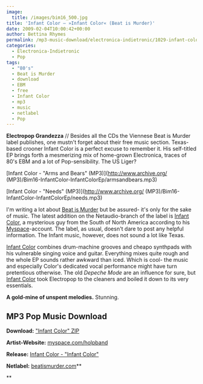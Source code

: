 ```yaml
---
image:
  title: /images/bim16_500.jpg
title: 'Infant Color – »Infant Color« (Beat is Murder)'
date: 2009-02-04T10:00:42+00:00
author: Bettina Rhymes
permalink: /mp3-music-download/electronica-indietronic/1029-infant-color-infant-color-beat-is-murder
categories:
  - Electronica-Indietronic
  - Pop
tags:
  - "80's"
  - Beat is Murder
  - download
  - EBM
  - free
  - Infant Color
  - mp3
  - music
  - netlabel
  - Pop
---
```

**Electropop Grandezza** // Besides all the CDs the Viennese Beat is Murder label publishes, one mustn't forget about their free music section. Texas-based crooner Infant Color is a perfect excuse to remember it. His self-titled EP brings forth a mesmerizing mix of home-grown Electronica, traces of 80's EBM and a lot of Pop-sensibility. The US Liger?

[Infant Color - "Arms and Bears" (MP3)](http://www.archive.org/ (MP3)/Bim16-InfantColor-InfantColorEp/armsandbears.mp3)
  
[Infant Color - "Needs" (MP3)](http://www.archive.org/ (MP3)/Bim16-InfantColor-InfantColorEp/needs.mp3)

<!--more-->

<!--adsense-->

I'm writing a lot about [Beat is Murder](http://www.beatismurder.com/netlabel) but be assured- it's only for the sake of music. The latest addition on the Netaudio-branch of the label is [Infant Color](http://www.myspace.com/holpband), a mysterious guy from the South of North America according to his [Myspace](http://www.myspace.com/holpband)-account. The label, as usual, doesn't dare to post any helpful information. The Infant music, however, does not sound a lot like Texas.

[Infant Color](http://www.myspace.com/holpband) combines drum-machine grooves and cheapo synthpads with his vulnerable singing voice and guitar. Everything mixes quite rough and the whole EP sounds rather awkward than iced. Which is cool- the music and especially Color's dedicated vocal performance might have turn pretentious otherwise. The old _Depeche Mode_ are an influence for sure, but [Infant Color](http://www.myspace.com/holpband) took Electropop to the cleaners and boiled it down to its very essentials.

**A gold-mine of unspent melodies.** Stunning.

## MP3 Pop Music Download

**Download:** ["Infant Color" ZIP](http://www.archive.org/download/Bim16-InfantColor-InfantColorEp/Bim16-InfantColor-InfantColorEp_vbr_mp3.zip)
  
**Artist-Website:** [<span class="searchMonkey-displayURL">myspace.com/holpband</span>](http://www.myspace.com/holpband)
  
**Release:** [Infant Color - "Infant Color"](http://www.beatismurder.com/netlabel/index.php?option=com_content&task=view&id=58&Itemid=60)
  
**Netlabel:** [beatismurder.com](http://www.beatismurder.com)**
  
**